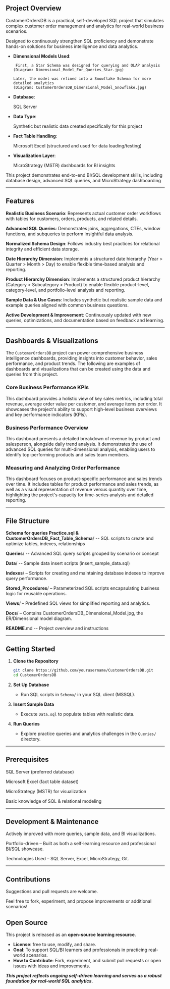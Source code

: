 ## Project Overview

CustomerOrdersDB is a practical, self-developed SQL project that simulates complex customer order management and analytics for real-world business scenarios.

Designed to continuously strengthen SQL proficiency and demonstrate hands-on solutions for business intelligence and data analytics.

- **Dimensional Models Used**:

       First, a Star Schema was designed for querying and OLAP analysis  
      (Diagram: Dimensional_Model_For_Queries_Star.jpg)

      Later, the model was refined into a Snowflake Schema for more detailed analytics  
      (Diagram: CustomerOrdersDB_Dimensional_Model_Snowflake.jpg)

- **Database**:

  SQL Server 
- **Data Type**:

  Synthetic but realistic data created specifically for this project  
- **Fact Table Handling**:

  Microsoft Excel (structured and used for data loading/testing)  
- **Visualization Layer**:

  MicroStrategy (MSTR) dashboards for BI insights  

 
This project demonstrates end-to-end BI/SQL development skills, including database design, advanced SQL queries, and MicroStrategy dashboarding

-----

## Features

**Realistic Business Scenario**: Represents actual customer order workflows with tables for customers, orders, products, and related details.

**Advanced SQL Queries**: Demonstrates joins, aggregations, CTEs, window functions, and subqueries to perform insightful data analysis.

**Normalized Schema Design**: Follows industry best practices for relational integrity and efficient data storage.

**Date Hierarchy Dimension**: Implements a structured date hierarchy (Year \> Quarter \> Month \> Day) to enable flexible time-based analysis and reporting.

**Product Hierarchy Dimension**: Implements a structured product hierarchy (Category \> Subcategory \> Product) to enable flexible product-level, category-level, and portfolio-level analysis and reporting.

**Sample Data & Use Cases**: Includes synthetic but realistic sample data and example queries aligned with common business questions.

**Active Development & Improvement**: Continuously updated with new queries, optimizations, and documentation based on feedback and learning.

-----

## Dashboards & Visualizations

The `CustomerOrdersDB` project can power comprehensive business intelligence dashboards, providing insights into customer behavior, sales performance, and product trends. The following are examples of dashboards and visualizations that can be created using the data and queries from this project.

### Core Business Performance KPIs

This dashboard provides a holistic view of key sales metrics, including total revenue, average order value per customer, and average items per order. It showcases the project's ability to support high-level business overviews and key performance indicators (KPIs).

### Business Performance Overview

This dashboard presents a detailed breakdown of revenue by product and salesperson, alongside daily trend analysis. It demonstrates the use of advanced SQL queries for multi-dimensional analysis, enabling users to identify top-performing products and sales team members.

### Measuring and Analyzing Order Performance

This dashboard focuses on product-specific performance and sales trends over time. It includes tables for product performance and sales trends, as well as a visual representation of revenue versus quantity over time, highlighting the project's capacity for time-series analysis and detailed reporting.

-----

## File Structure

**Schema for queries Practice.sql & CustomerOrdersDB_Fact_Table_Schema**/ -- SQL scripts to create and optimize tables, indexes, relationships

**Queries**/ -- Advanced SQL query scripts grouped by scenario or concept

**Data**/ -- Sample data insert scripts (insert\_sample\_data.sql)

**Indexes**/ – Scripts for creating and maintaining database indexes to improve query performance.

**Stored\_Procedures**/ – Parameterized SQL scripts encapsulating business logic for reusable operations.

**Views**/ – Predefined SQL views for simplified reporting and analytics.

**Docs**/ – Contains CustomerOrdersDB\_Dimensional\_Model.jpg, the ER/Dimensional model diagram.

**README**.md -- Project overview and instructions

-----

## Getting Started

1.  **Clone the Repository**

    ```bash
    git clone https://github.com/yourusername/CustomerOrdersDB.git
    cd CustomerOrdersDB
    ```

2.  **Set Up Database**

      - Run SQL scripts in `Schema/` in your SQL client (MSSQL).

3.  **Insert Sample Data**

      - Execute `Data.sql` to populate tables with realistic data.

4.  **Run Queries**

      - Explore practice queries and analytics challenges in the `Queries/` directory.

-----

## Prerequisites

SQL Server (preferred database)

Microsoft Excel (fact table dataset)

MicroStrategy (MSTR) for visualization

Basic knowledge of SQL & relational modeling

-----

## Development & Maintenance

Actively improved with more queries, sample data, and BI visualizations.

Portfolio-driven – Built as both a self-learning resource and professional BI/SQL showcase.

Technologies Used – SQL Server, Excel, MicroStrategy, Git.

-----

## Contributions

Suggestions and pull requests are welcome.

Feel free to fork, experiment, and propose improvements or additional scenarios\!

## Open Source

This project is released as an **open-source learning resource**.
- **License**: free to use, modify, and share.
- **Goal**: To support SQL/BI learners and professionals in practicing real-world scenarios.
- **How to Contribute**: Fork, experiment, and submit pull requests or open issues with ideas and improvements.

***This project reflects ongoing self-driven learning and serves as a robust foundation for real-world SQL analytics.***
